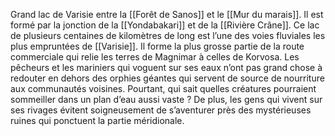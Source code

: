 Grand lac de Varisie entre la [[Forêt de Sanos]] et le [[Mur du marais]]. Il est formé par la jonction de la [[Yondabakari]] et de la [[Rivière Crâne]].
Ce lac de plusieurs centaines de kilomètres de long est l’une des voies fluviales les plus empruntées de [[Varisie]]. Il forme la plus grosse partie de la route commerciale qui relie les terres de Magnimar à celles de Korvosa. Les pêcheurs et les mariniers qui voguent sur ses eaux n’ont pas grand chose à redouter en dehors des orphies géantes qui servent de source de nourriture aux communautés voisines. Pourtant, qui sait quelles créatures pourraient sommeiller dans un plan d’eau aussi vaste ? De plus, les gens qui vivent sur ses rivages évitent soigneusement de s’aventurer près des mystérieuses ruines qui ponctuent la partie méridionale.